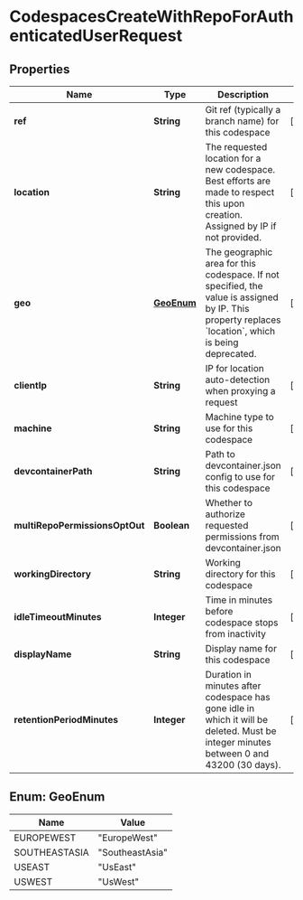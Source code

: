 

# CodespacesCreateWithRepoForAuthenticatedUserRequest


## Properties

| Name | Type | Description | Notes |
|------------ | ------------- | ------------- | -------------|
|**ref** | **String** | Git ref (typically a branch name) for this codespace |  [optional] |
|**location** | **String** | The requested location for a new codespace. Best efforts are made to respect this upon creation. Assigned by IP if not provided. |  [optional] |
|**geo** | [**GeoEnum**](#GeoEnum) | The geographic area for this codespace. If not specified, the value is assigned by IP. This property replaces &#x60;location&#x60;, which is being deprecated. |  [optional] |
|**clientIp** | **String** | IP for location auto-detection when proxying a request |  [optional] |
|**machine** | **String** | Machine type to use for this codespace |  [optional] |
|**devcontainerPath** | **String** | Path to devcontainer.json config to use for this codespace |  [optional] |
|**multiRepoPermissionsOptOut** | **Boolean** | Whether to authorize requested permissions from devcontainer.json |  [optional] |
|**workingDirectory** | **String** | Working directory for this codespace |  [optional] |
|**idleTimeoutMinutes** | **Integer** | Time in minutes before codespace stops from inactivity |  [optional] |
|**displayName** | **String** | Display name for this codespace |  [optional] |
|**retentionPeriodMinutes** | **Integer** | Duration in minutes after codespace has gone idle in which it will be deleted. Must be integer minutes between 0 and 43200 (30 days). |  [optional] |



## Enum: GeoEnum

| Name | Value |
|---- | -----|
| EUROPEWEST | &quot;EuropeWest&quot; |
| SOUTHEASTASIA | &quot;SoutheastAsia&quot; |
| USEAST | &quot;UsEast&quot; |
| USWEST | &quot;UsWest&quot; |



